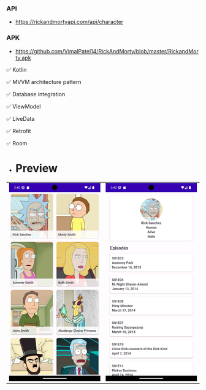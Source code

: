 
### API ###
* https://rickandmortyapi.com/api/character

### APK ###
* https://github.com/VimalPatel14/RickAndMorty/blob/master/RickandMorty.apk

:white_check_mark: Kotlin

:white_check_mark: MVVM architecture pattern

:white_check_mark: Database integration

:white_check_mark: ViewModel

:white_check_mark: LiveData

:white_check_mark: Retrofit

:white_check_mark: Room

* # Preview
<table>
  <tr>
    <td><img src="https://github.com/VimalPatel14/RickAndMorty/blob/master/sc1.png" alt="Image 1"></td>
    <td><img src="https://github.com/VimalPatel14/RickAndMorty/blob/master/sc2.png" alt="Image 2"></td>
  </tr>
</table>
